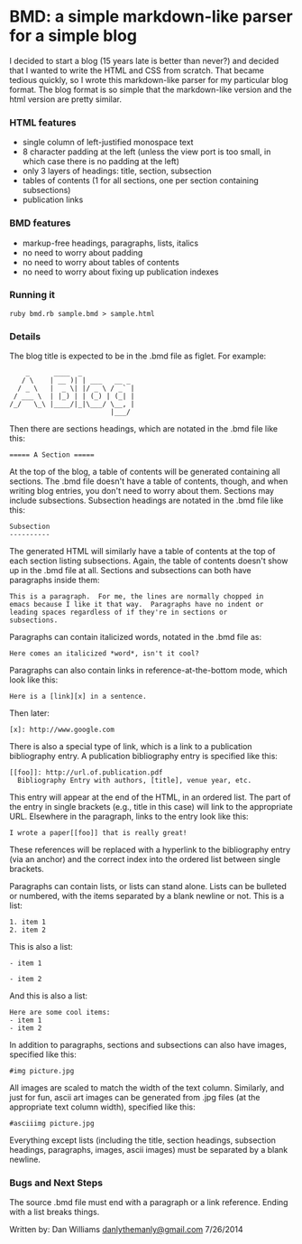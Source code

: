 BMD: a simple markdown-like parser for a simple blog
====================================================

I decided to start a blog (15 years late is better than never?) and
decided that I wanted to write the HTML and CSS from scratch.  That
became tedious quickly, so I wrote this markdown-like parser for my
particular blog format.  The blog format is so simple that the
markdown-like version and the html version are pretty similar.  

### HTML features
- single column of left-justified monospace text
- 8 character padding at the left (unless the view port is too small,
  in which case there is no padding at the left)
- only 3 layers of headings: title, section, subsection
- tables of contents (1 for all sections, one per section containing
  subsections)
- publication links

### BMD features
- markup-free headings, paragraphs, lists, italics
- no need to worry about padding
- no need to worry about tables of contents
- no need to worry about fixing up publication indexes

### Running it

    ruby bmd.rb sample.bmd > sample.html

### Details

The blog title is expected to be in the .bmd file as figlet.  For
example:

        _      ____  _             
       / \    | __ )| | ___   __ _ 
      / _ \   |  _ \| |/ _ \ / _` |
     / ___ \  | |_) | | (_) | (_| |
    /_/   \_\ |____/|_|\___/ \__, |
                             |___/ 


Then there are sections headings, which are notated in the .bmd file
like this:

    ===== A Section =====

At the top of the blog, a table of contents will be generated
containing all sections.  The .bmd file doesn't have a table of
contents, though, and when writing blog entries, you don't need to
worry about them.  Sections may include subsections.  Subsection
headings are notated in the .bmd file like this:

    Subsection
    ----------

The generated HTML will similarly have a table of contents at the top
of each section listing subsections.  Again, the table of contents
doesn't show up in the .bmd file at all.  Sections and subsections can
both have paragraphs inside them:

    This is a paragraph.  For me, the lines are normally chopped in
    emacs because I like it that way.  Paragraphs have no indent or
    leading spaces regardless of if they're in sections or
    subsections.  

Paragraphs can contain italicized words, notated in the .bmd file as:

    Here comes an italicized *word*, isn't it cool?

Paragraphs can also contain links in reference-at-the-bottom mode,
which look like this:

    Here is a [link][x] in a sentence.

Then later:

    [x]: http://www.google.com

There is also a special type of link, which is a link to a publication
bibliography entry.  A publication bibliography entry is specified
like this:

    [[foo]]: http://url.of.publication.pdf
      Bibliography Entry with authors, [title], venue year, etc.

This entry will appear at the end of the HTML, in an ordered list.
The part of the entry in single brackets (e.g., title in this case)
will link to the appropriate URL.  Elsewhere in the paragraph, links
to the entry look like this:

    I wrote a paper[[foo]] that is really great!

These references will be replaced with a hyperlink to the bibliography
entry (via an anchor) and the correct index into the ordered list
between single brackets.

Paragraphs can contain lists, or lists can stand alone.  Lists can be
bulleted or numbered, with the items separated by a blank newline or
not.  This is a list:

    1. item 1
    2. item 2

This is also a list:

    - item 1
    
    - item 2

And this is also a list:

    Here are some cool items:
    - item 1
    - item 2

In addition to paragraphs, sections and subsections can also have
images, specified like this:

    #img picture.jpg

All images are scaled to match the width of the text column.
Similarly, and just for fun, ascii art images can be generated from
.jpg files (at the appropriate text column width), specified like
this:

    #asciiimg picture.jpg

Everything except lists (including the title, section headings,
subsection headings, paragraphs, images, ascii images) must be
separated by a blank newline.  

### Bugs and Next Steps

The source .bmd file must end with a paragraph or a link reference.
Ending with a list breaks things.

Written by: Dan Williams <danlythemanly@gmail.com> 7/26/2014

